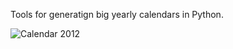 Tools for generatign big yearly calendars in Python.

![Calendar 2012](http://img.skitch.com/20100714-nnyq95ntsrd96wsr7rcf5cfi1y.png "2012")
